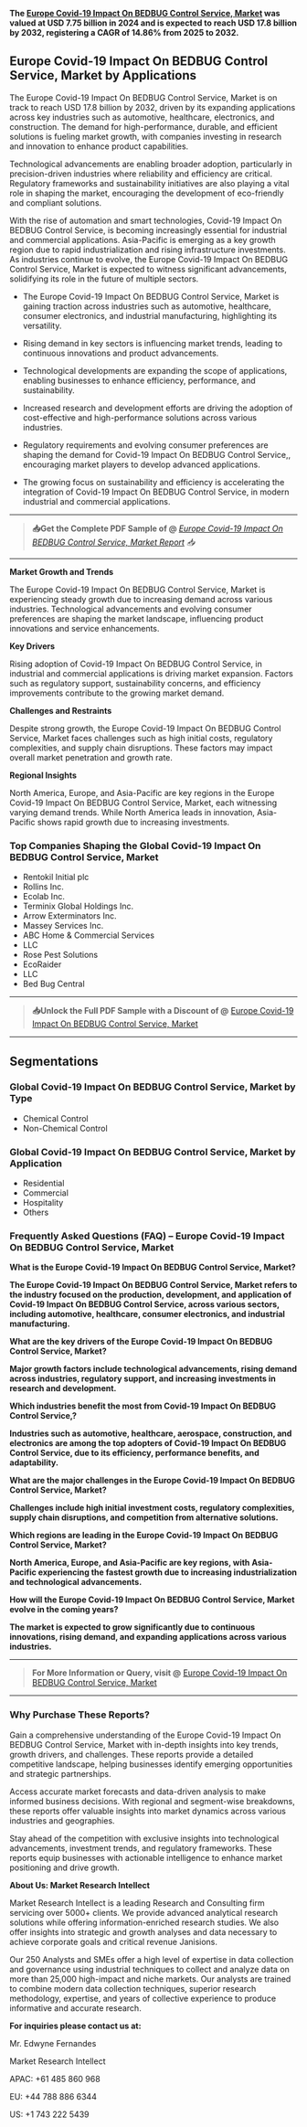 <p><strong>The <a href="https://www.marketresearchintellect.com/download-sample/?rid=904021&amp;utm_source=Pulse-April-Europe&amp;utm_medium=852">Europe Covid-19 Impact On BEDBUG Control Service, Market</a> was valued at USD 7.75 billion in 2024 and is expected to reach USD 17.8 billion by 2032, registering a CAGR of 14.86% from 2025 to 2032.</strong></p><h2>Europe Covid-19 Impact On BEDBUG Control Service, Market by Applications&nbsp;</h2><p><p>The Europe Covid-19 Impact On BEDBUG Control Service, Market is on track to reach USD 17.8 billion by 2032, driven by its expanding applications across key industries such as automotive, healthcare, electronics, and construction. The demand for high-performance, durable, and efficient solutions is fueling market growth, with companies investing in research and innovation to enhance product capabilities.</p><p>Technological advancements are enabling broader adoption, particularly in precision-driven industries where reliability and efficiency are critical. Regulatory frameworks and sustainability initiatives are also playing a vital role in shaping the market, encouraging the development of eco-friendly and compliant solutions.</p><p>With the rise of automation and smart technologies, Covid-19 Impact On BEDBUG Control Service, is becoming increasingly essential for industrial and commercial applications. Asia-Pacific is emerging as a key growth region due to rapid industrialization and rising infrastructure investments. As industries continue to evolve, the Europe Covid-19 Impact On BEDBUG Control Service, Market is expected to witness significant advancements, solidifying its role in the future of multiple sectors.</p></p><ul><li><p>The Europe Covid-19 Impact On BEDBUG Control Service, Market is gaining traction across industries such as automotive, healthcare, consumer electronics, and industrial manufacturing, highlighting its versatility.</p></li><li><p>Rising demand in key sectors is influencing market trends, leading to continuous innovations and product advancements.</p></li><li><p>Technological developments are expanding the scope of applications, enabling businesses to enhance efficiency, performance, and sustainability.</p></li><li><p>Increased research and development efforts are driving the adoption of cost-effective and high-performance solutions across various industries.</p></li><li><p>Regulatory requirements and evolving consumer preferences are shaping the demand for Covid-19 Impact On BEDBUG Control Service,, encouraging market players to develop advanced applications.</p></li><li><p>The growing focus on sustainability and efficiency is accelerating the integration of Covid-19 Impact On BEDBUG Control Service, in modern industrial and commercial applications.</p></li></ul><hr /><blockquote><p><strong><span class="font-[700]">📥Get the Complete PDF Sample of @ </span></strong><em><span class="font-[700]"><a href="https://www.marketresearchintellect.com/download-sample/?rid=904021&amp;utm_source=Pulse-April-Europe&amp;utm_medium=852" target="_blank" data-tracking-control-name="article-ssr-frontend-pulse_little-text-block" data-tracking-will-navigate="" data-test-link="">Europe Covid-19 Impact On BEDBUG Control Service, Market Report</a>&nbsp;📥</span></em></p></blockquote><hr /><p class="" data-start="77" data-end="360"><strong data-start="77" data-end="105">Market Growth and Trends</strong></p><p class="" data-start="77" data-end="360">The Europe Covid-19 Impact On BEDBUG Control Service, Market is experiencing steady growth due to increasing demand across various industries. Technological advancements and evolving consumer preferences are shaping the market landscape, influencing product innovations and service enhancements.</p><p class="" data-start="362" data-end="606"><strong data-start="362" data-end="377">Key Drivers</strong></p><p class="" data-start="362" data-end="606">Rising adoption of Covid-19 Impact On BEDBUG Control Service, in industrial and commercial applications is driving market expansion. Factors such as regulatory support, sustainability concerns, and efficiency improvements contribute to the growing market demand.</p><p class="" data-start="608" data-end="849"><strong data-start="608" data-end="637">Challenges and Restraints</strong></p><p class="" data-start="608" data-end="849">Despite strong growth, the Europe Covid-19 Impact On BEDBUG Control Service, Market faces challenges such as high initial costs, regulatory complexities, and supply chain disruptions. These factors may impact overall market penetration and growth rate.</p><p class="" data-start="851" data-end="1095"><strong data-start="851" data-end="872">Regional Insights</strong></p><p class="" data-start="851" data-end="1095">North America, Europe, and Asia-Pacific are key regions in the Europe Covid-19 Impact On BEDBUG Control Service, Market, each witnessing varying demand trends. While North America leads in innovation, Asia-Pacific shows rapid growth due to increasing investments.</p><p><h3>Top Companies Shaping the Global Covid-19 Impact On BEDBUG Control Service, Market </h3><ul><li>Rentokil Initial plc</li><li>Rollins Inc.</li><li>Ecolab Inc.</li><li>Terminix Global Holdings Inc.</li><li>Arrow Exterminators Inc.</li><li>Massey Services Inc.</li><li>ABC Home & Commercial Services</li><li>LLC</li><li>Rose Pest Solutions</li><li>EcoRaider</li><li>LLC</li><li>Bed Bug Central</li></ul></p><hr /><blockquote><p><strong>📥Unlock the Full PDF Sample with a Discount of @</strong> <a href="https://www.marketresearchintellect.com/ask-for-discount/?rid=904021&amp;utm_source=Pulse-April-Europe&amp;utm_medium=852">Europe Covid-19 Impact On BEDBUG Control Service, Market</a></p></blockquote><hr /><p><h2>Segmentations</h2><h3>Global Covid-19 Impact On BEDBUG Control Service, Market by Type</h3><ul><li>Chemical Control</li><li>Non-Chemical Control</li></ul><h3>Global Covid-19 Impact On BEDBUG Control Service, Market by Application</h3><ul><li>Residential</li><li>Commercial</li><li>Hospitality</li><li>Others</li></ul></p><h3><strong>Frequently Asked Questions (FAQ) &ndash; Europe Covid-19 Impact On BEDBUG Control Service, Market</strong></h3><p><strong>What is the Europe Covid-19 Impact On BEDBUG Control Service, Market?</strong></p><p><strong>The Europe Covid-19 Impact On BEDBUG Control Service, Market refers to the industry focused on the production, development, and application of Covid-19 Impact On BEDBUG Control Service, across various sectors, including automotive, healthcare, consumer electronics, and industrial manufacturing.</strong></p><p><strong>What are the key drivers of the Europe Covid-19 Impact On BEDBUG Control Service, Market?</strong></p><p><strong>Major growth factors include technological advancements, rising demand across industries, regulatory support, and increasing investments in research and development.</strong></p><p><strong>Which industries benefit the most from Covid-19 Impact On BEDBUG Control Service,?</strong></p><p><strong>Industries such as automotive, healthcare, aerospace, construction, and electronics are among the top adopters of Covid-19 Impact On BEDBUG Control Service, due to its efficiency, performance benefits, and adaptability.</strong></p><p><strong>What are the major challenges in the Europe Covid-19 Impact On BEDBUG Control Service, Market?</strong></p><p><strong>Challenges include high initial investment costs, regulatory complexities, supply chain disruptions, and competition from alternative solutions.</strong></p><p><strong>Which regions are leading in the Europe Covid-19 Impact On BEDBUG Control Service, Market?</strong></p><p><strong>North America, Europe, and Asia-Pacific are key regions, with Asia-Pacific experiencing the fastest growth due to increasing industrialization and technological advancements.</strong></p><p><strong>How will the Europe Covid-19 Impact On BEDBUG Control Service, Market evolve in the coming years?</strong></p><p><strong>The market is expected to grow significantly due to continuous innovations, rising demand, and expanding applications across various industries.</strong></p><hr /><blockquote><p><span class="font-[700]"><strong>For More Information or Query, visit&nbsp;@</strong>&nbsp;</span><span class="font-[700]"><a href="https://www.marketresearchintellect.com/product/global-covid-19-impact-on-bedbug-control-service-market/?utm_source=Linkedin&utm_medium=852" target="_blank" data-tracking-control-name="article-ssr-frontend-pulse_little-text-block" data-tracking-will-navigate="" data-test-link="">Europe Covid-19 Impact On BEDBUG Control Service, Market</a></span></p></blockquote><hr /><h3><strong data-start="0" data-end="31">Why Purchase These Reports?</strong></h3><p class="" data-start="35" data-end="297">Gain a comprehensive understanding of the Europe Covid-19 Impact On BEDBUG Control Service, Market with in-depth insights into key trends, growth drivers, and challenges. These reports provide a detailed competitive landscape, helping businesses identify emerging opportunities and strategic partnerships.</p><p class="" data-start="299" data-end="540">Access accurate market forecasts and data-driven analysis to make informed business decisions. With regional and segment-wise breakdowns, these reports offer valuable insights into market dynamics across various industries and geographies.</p><p class="" data-start="542" data-end="784">Stay ahead of the competition with exclusive insights into technological advancements, investment trends, and regulatory frameworks. These reports equip businesses with actionable intelligence to enhance market positioning and drive growth.</p><p><strong><span class="font-[700]">About Us: Market Research Intellect</span></strong></p><p><span class="">Market Research Intellect is a leading Research and Consulting firm servicing over 5000+ clients. We provide advanced analytical research solutions while offering information-enriched research studies.&nbsp;</span>We also offer insights into strategic and growth analyses and data necessary to achieve corporate goals and critical revenue Janisions.</p><p><span class="">Our 250 Analysts and SMEs offer a high level of expertise in data collection and governance using industrial techniques to collect and analyze data on more than 25,000 high-impact and niche markets. Our analysts are trained to combine modern data collection techniques, superior research methodology, expertise, and years of collective experience to produce informative and accurate research.</span></p><p><strong>For inquiries please contact us at:</strong></p><p>Mr. Edwyne Fernandes</p><p>Market Research Intellect</p><p>APAC: +61 485 860 968</p><p>EU: +44 788 886 6344</p><p>US: +1 743 222 5439</p>